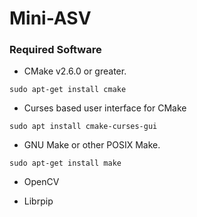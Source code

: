 # Mini-ASV

### Required Software
* CMake v2.6.0 or greater.

``sudo apt-get install cmake``

* Curses based user interface for CMake

``sudo apt install cmake-curses-gui``

* GNU Make or other POSIX Make.

``sudo apt-get install make``

* OpenCV

* Librpip
